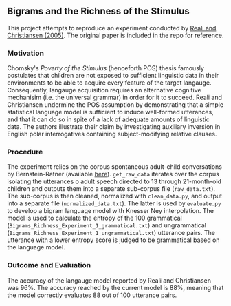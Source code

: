 ## Bigrams and the Richness of the Stimulus

This project attempts to reproduce an experiment conducted by [Reali and Christiansen (2005)](https://onlinelibrary.wiley.com/doi/abs/10.1207/s15516709cog0000_28). The original paper is included in the repo for reference.  

### Motivation

Chomsky's _Poverty of the Stimulus_ (henceforth POS) thesis famously postulates that children are not exposed to sufficient linguistic data in their environments to be able to acquire every feature of the target langauge.  Consequently, langauge acquisition requires an alternative cognitive mechanisim (i.e. the universal grammar) in order for it to succeed.  Reali and Christiansen undermine the POS assumption by demonstrating that a simple statistical language model is sufficient to induce well-formed utterances, and that it can do so in spite of a lack of adequate amounts of linguistic data.  The authors illustrate their claim by investigating auxiliary inversion in English polar interrogatives containing subject-modifying relative clauses.

### Procedure

The experiment relies on the corpus spontaneous adult-child conversations by Bernstein-Ratner (available [here](https://childes.talkbank.org/data/Eng-NA/Bernstein.zip)).  `get_raw_data` iterates over the corpus isolating the utterances o adult speech directed to 13 through 21-month-old children and outputs them into a separate sub-corpus file (`raw_data.txt`).  The sub-corpus is then cleaned, normalized with `clean_data.py`, and output into a separate file (`normalized_data.txt`).  The latter is used by `evaluate.py` to develop a bigram language model with Knesser Ney interpolation.  The model is used to calculate the entropy of the 100 grammatical (`Bigrams_Richness_Experiment_1_grammatical.txt`) and ungrammatical (`Bigrams_Richness_Experiment_1_ungrammatical.txt`) utterance pairs.  The utterance with a lower entropy score is judged to be grammatical based on the language model.

### Outcome and Evaluation

The accuracy of the langauge model reported by Reali and Christiansen was 96%.  The accuracy reached by the current model is 88%, meaning that the model correctly evaluates 88 out of 100 utterance pairs.